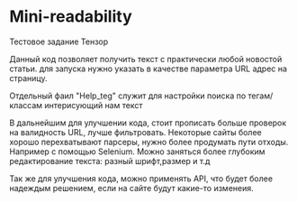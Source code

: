 # Mini-readability
Тестовое задание Тензор

Данный код позволяет получить текст с практически любой новостой статьи. 
для запуска нужно указать в качестве параметра URL адрес на страницу. 

Отдельный фаил "Help_teg" cлужит для настройки поиска по тегам/классам интерисующий нам текст



В дальнейшим для улучшении кода, стоит прописать больше проверок на валидность URL, лучше фильтровать. 
Некоторые сайты более хорошо перехватывают парсеры, нужно более продумать пути отходы. Например с помощью Selenium.
Можно заняться более глубоким редактирование текста: разный шрифт,размер и т.д

Так же для улучшения кода, можно применять API, что будет более надеждым решением, если на сайте будут какие-то изменеия.
